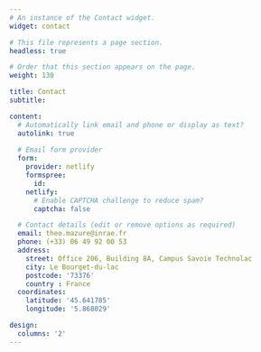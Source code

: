```yaml
---
# An instance of the Contact widget.
widget: contact

# This file represents a page section.
headless: true

# Order that this section appears on the page.
weight: 130

title: Contact
subtitle:

content:
  # Automatically link email and phone or display as text?
  autolink: true
  
  # Email form provider
  form:
    provider: netlify
    formspree:
      id:
    netlify:
      # Enable CAPTCHA challenge to reduce spam?
      captcha: false

  # Contact details (edit or remove options as required)
  email: theo.mazure@inrae.fr
  phone: (+33) 06 49 92 00 53
  address:
    street: Office 206, Building 8A, Campus Savoie Technolac
    city: Le Bourget-du-lac
    postcode: '73376'
    country : France
  coordinates:
    latitude: '45.641785'
    longitude: '5.868029'

design:
  columns: '2'
---
```

